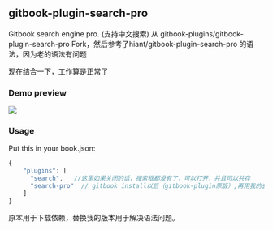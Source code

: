 ## gitbook-plugin-search-pro

Gitbook search engine pro. (支持中文搜索)
从 gitbook-plugins/gitbook-plugin-search-pro  Fork，然后参考了hiant/gitbook-plugin-search-pro 的语法，因为老的语法有问题      

现在结合一下，工作算是正常了

### Demo preview

![](https://raw.githubusercontent.com/gitbook-plugins/gitbook-plugin-search-pro/master/demo/show-1.gif)

### Usage

Put this in your book.json:

```js
{
    "plugins": [
      "search",   //这里如果关闭的话，搜索框都没有了，可以打开，并且可以共存
      "search-pro"  // gitbook install以后（gitbook-plugin原版）,再用我的去覆盖即可
    ]
}
```

原本用于下载依赖，替换我的版本用于解决语法问题。     
